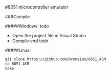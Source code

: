 #8051 microcontroller emulator

###Compile

#####Windows:
todo
- Open the project file in Visual Studio
- Compile
end todo

#####Linux:
```bash
git clone https://github.com/Dromaius/8051_ASM
cd 8051_ASM
make
```
